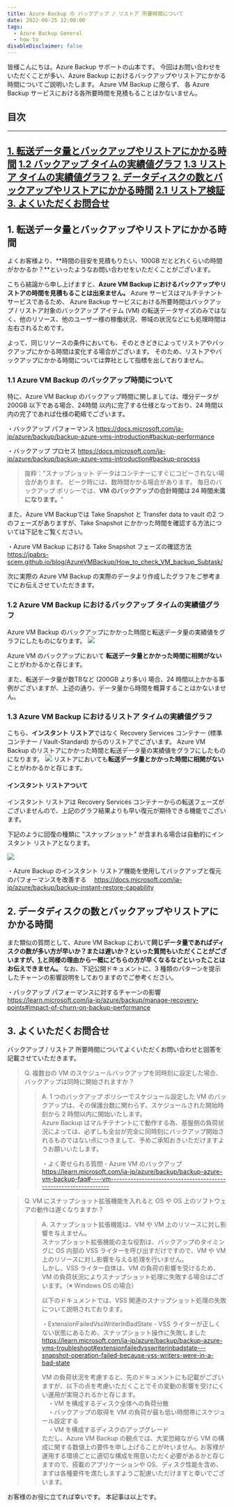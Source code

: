 ```yaml
---
title: Azure Backup の バックアップ / リストア 所要時間について
date: 2022-06-25 12:00:00
tags:
  - Azure Backup General
  - how to
disableDisclaimer: false
---
```


<!-- more -->
皆様こんにちは。Azure Backup サポートの山本です。
今回はお問い合わせをいただくことが多い、Azure Backup におけるバックアップやリストアにかかる時間についてご説明いたします。 Azure VM Backup に限らず、 各 Azure Backup サービスにおける各所要時間を見積もることはかないません。

## 目次
-----------------------------------------------------------
[1. 転送データ量とバックアップやリストアにかかる時間](#1)
   [  1.2 バックアップ タイムの実績値グラフ](#1-2)
   [  1.3 リストア タイムの実績値グラフ](#1-3) 
[2. データディスクの数とバックアップやリストアにかかる時間](#2)
   [  2.1 リストア検証](#2-1) 
[3. よくいただくお問合せ](#3)
-----------------------------------------------------------


## <a id="1"></a> 1. 転送データ量とバックアップやリストアにかかる時間
よくお客様より、**時間の目安を見積もりたい、100GB だとどれくらいの時間がかかるか？**といったようなお問い合わせをいただくことがございます。

こちら結論から申し上げますと、**Azure VM Backup におけるバックアップやリストアの時間を見積もることは出来ません。**
Azure サービスはマルチテナント サービスであるため、 Azure Backup サービスにおける所要時間はバックアップ / リストア対象のバックアップ アイテム (VM) の転送データサイズのみではなく、他のリソース、他のユーザー様の稼働状況、帯域の状況などにも処理時間は左右されるためです。

よって、同じリソースの条件においても、そのときどきによってリストアやバックアップにかかる時間は変化する場合がございます。
そのため、リストアやバックアップにかかる時間については弊社として指標を出しておりません。

### <a id="1-1"></a> 1.1 Azure VM Backup のバックアップ時間について
特に、Azure VM Backup のバックアップ時間に関しましては、増分データが 200GB 以下である場合、24時間 以内に完了する仕様となっており、24 時間以内の完了であれば仕様の範疇でございます。

・バックアップ パフォーマンス
https://docs.microsoft.com/ja-jp/azure/backup/backup-azure-vms-introduction#backup-performance

・バックアップ プロセス
https://docs.microsoft.com/ja-jp/azure/backup/backup-azure-vms-introduction#backup-process
>抜粋："スナップショット データはコンテナーにすぐにコピーされない場合があります。 ピーク時には、数時間かかる場合があります。 毎日のバックアップ ポリシーでは、**VM のバックアップの合計時間は 24 時間未満になります。**"

また、Azure VM Backupでは Take Snapshot と Transfer data to vault の2 つのフェーズがありますが、Take Snapshot にかかった時間を確認する方法については下記をご覧ください。

・Azure VM Backup における Take Snapshot フェーズの確認方法
https://jpabrs-scem.github.io/blog/AzureVMBackup/How_to_check_VM_backup_Subtask/

次に実際の Azure VM Backup の実際のデータより作成したグラフをご参考までにお伝えさせていただきます。
### <a id="1-2"></a> 1.2 Azure VM Backup におけるバックアップ タイムの実績値グラフ
Azure VM Backup のバックアップにかかった時間と転送データ量の実績値をグラフにしたものになります。
![](./Backup_RecoveryTIme/Backup_RecoveryTIme_01.png)

 Azure VM のバックアップにおいて **転送データ量とかかった時間に相関がない**ことがわかるかと存じます。

また、転送データ量が数TBなど (200GB より多い) 場合、24 時間以上かかる事例がございますが、上述の通り、データ量から時間を概算することはかないません。

### <a id="1-3"></a> 1.3 Azure VM Backup におけるリストア タイムの実績値グラフ
こちら、**インスタント リストア**ではなく Recovery Services コンテナー (標準コンテナー / Vault-Standard) からのリストアでございます。
Azure VM Backup のリストアにかかった時間と転送データ量の実績値をグラフにしたものになります。
![](./Backup_RecoveryTIme/Backup_RecoveryTIme_02.png)
リストアにおいても**転送データ量とかかった時間に相関がない**ことがわかるかと存じます。


#### インスタント リストアついて
インスタント リストアは Recovery Services コンテナーからの転送フェーズがございませんので、上記のグラフ結果よりも早い復元が期待できる機能でございます。

下記のように回復の種類に "スナップショット" が含まれる場合は自動的にインスタント リストアとなります。

![](./Backup_RecoveryTIme/Backup_RecoveryTIme_03.png)


・Azure Backup のインスタント リストア機能を使用してバックアップと復元のパフォーマンスを改善する
　https://docs.microsoft.com/ja-jp/azure/backup/backup-instant-restore-capability



## <a id="2"></a> 2. データディスクの数とバックアップやリストアにかかる時間
また類似の質問として、Azure VM Backup において**同じデータ量であればディスクの数が多い方が早いか？または遅いか？**といった質問もいただくことがございますが、[1.](#1)と同様の理由から一概に**どちらの方が早くなるなどといったことはお伝えできません。**
なお、下記公開ドキュメントに、3 種類のパターンを提示したチャーンの影響説明をしておりますのでご参考ください。

・バックアップ パフォーマンスに対するチャーンの影響
　https://learn.microsoft.com/ja-jp/azure/backup/manage-recovery-points#impact-of-churn-on-backup-performance

## <a id="3"></a> 3. よくいただくお問合せ

バックアップ / リストア 所要時間についてよくいただくお問い合わせと回答を記載させていただきます。

>Q. 複数台の VM のスケジュールバックアップを同時刻に設定した場合、バックアップは同時に開始されますか？
>>A. 1 つのバックアップ ポリシーでスケジュール設定した VM のバックアップは、その保護台数に関わらず、スケジュールされた開始時刻から 2 時間以内に開始いたします。  
>>Azure Backup はマルチテナントにて動作する為、基盤側の負荷状況によっては、必ずしも全台が完全に同時刻にバックアップ開始されるものではない点につきまして、予めご承知おきいただけますようお願いいたします。  
>>
>>・よく寄せられる質問 - Azure VM のバックアップ  
https://learn.microsoft.com/ja-jp/azure/backup/backup-azure-vm-backup-faq#----vm-----------------------------------------------------------------

>Q. VM にスナップショット拡張機能を入れると OS や OS 上のソフトウェアの動作は遅くなりますか？
>>A. スナップショット拡張機能は、VM や VM 上のリソースに対し影響を与えません。  
>>スナップショット拡張機能の主な役割は、バックアップのタイミングに OS 内部の VSS ライターを呼び出すだけですので、VM や VM 上のリソースに対し影響を与える処理を行いません。  
>>しかし、VSS ライター自体は、VM の負荷の影響を受けるため、VM の負荷状況によりスナップショット処理に失敗する場合はございます。（※ Windows OS の場合）
>>
>>以下のドキュメントでは、VSS 関連のスナップショット処理の失敗について説明されております。  
>>  
>>・ExtensionFailedVssWriterInBadState - VSS ライターが正しくない状態にあるため、スナップショット操作に失敗しました  
https://learn.microsoft.com/ja-jp/azure/backup/backup-azure-vms-troubleshoot#extensionfailedvsswriterinbadstate---snapshot-operation-failed-because-vss-writers-were-in-a-bad-state
>>
>>VM の負荷状況を考慮すると、先のドキュメントにも記載がございますが、以下の点を考慮いただくことでその変動の影響を受けにくい運用が実現されるかと存じます。    
>>　・VM を構成するディスク全体への負荷分散  
>>　・バックアップの取得を VM の負荷が最も低い時間帯にスケジュール設定する  
>>　・VM を構成するディスクのアップグレード  
>>ただし、Azure VM Backup の観点では、大変恐縮ながら VM の構成に関する数値上の要件を申し上げることが叶いません。お客様が運用する環境ごとに適切な構成を用意いただく必要があるかと存じますので、搭載のアプリケーションや OS、ディスク性能を含め、まずは各種要件を満たしますようご配慮いただけますと幸いでございます。


お客様のお役に立てれば幸いです。
本記事は以上です。